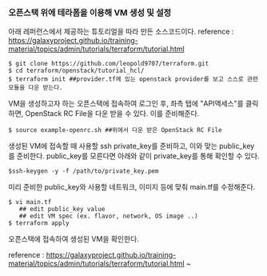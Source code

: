 ### 오픈스택 위에 테라폼을 이용해 VM 생성 및 설정

아래 레퍼런스에서 제공하는 튜토리얼을 따라 만든 소스코드이다.
reference : https://galaxyproject.github.io/training-material/topics/admin/tutorials/terraform/tutorial.html

```
$ git clone https://github.com/leopold9707/terraform.git
$ cd terraform/openstack/tutorial_hcl/
$ terraform init ##provider.tf에 있는 openstack provider를 보고 스스로 관련 모듈을 다운 받는다.
```

VM을 생성하고자 하는 오픈스택에 접속하여 로그인 후, 좌측 탭에 "API액세스"를 클릭하면, OpenStack RC File을 다운 받을 수 있다. 이를 준비해준다.

```
$ source example-openrc.sh ##위에서 다운 받은 OpenStack RC File
```

생성된 VM에 접속할 때 사용할 ssh private_key를 준비하고, 이와 맞는 public_key를 준비한다. public_key를 모른다면 아래와 같이 private_key를 통해 확인할 수 있다.

```
$ssh-keygen -y -f /path/to/private_key.pem
```

미리 준비한 public_key와 사용할 네트워크, 이미지 등에 맞춰 main.tf를 수정해준다.

```
$ vi main.tf
   ## edit public_key value
   ## edit VM spec (ex. flavor, network, OS image ..)
$ terraform apply
```

오픈스택에 접속하여 생성된 VM을 확인한다.

reference : https://galaxyproject.github.io/training-material/topics/admin/tutorials/terraform/tutorial.html
~
